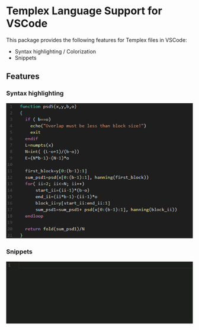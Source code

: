 # Templex Language Support for VSCode

This package provides the following features for Templex files in VSCode:
- Syntax highlighting / Colorization
- Snippets 

## Features

### Syntax highlighting

![Syntax highlighting](images/syntax-highlight.png)

### Snippets

![Snippets](images/snippets.gif)